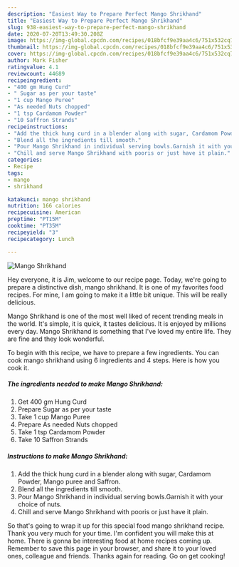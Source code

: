 ```yaml
---
description: "Easiest Way to Prepare Perfect Mango Shrikhand"
title: "Easiest Way to Prepare Perfect Mango Shrikhand"
slug: 938-easiest-way-to-prepare-perfect-mango-shrikhand
date: 2020-07-20T13:49:30.208Z
image: https://img-global.cpcdn.com/recipes/018bfcf9e39aa4c6/751x532cq70/mango-shrikhand-recipe-main-photo.jpg
thumbnail: https://img-global.cpcdn.com/recipes/018bfcf9e39aa4c6/751x532cq70/mango-shrikhand-recipe-main-photo.jpg
cover: https://img-global.cpcdn.com/recipes/018bfcf9e39aa4c6/751x532cq70/mango-shrikhand-recipe-main-photo.jpg
author: Mark Fisher
ratingvalue: 4.1
reviewcount: 44689
recipeingredient:
- "400 gm Hung Curd"
- " Sugar as per your taste"
- "1 cup Mango Puree"
- "As needed Nuts chopped"
- "1 tsp Cardamom Powder"
- "10 Saffron Strands"
recipeinstructions:
- "Add the thick hung curd in a blender along with sugar, Cardamom Powder, Mango puree and Saffron."
- "Blend all the ingredients till smooth."
- "Pour Mango Shrikhand in individual serving bowls.Garnish it with your choice of nuts."
- "Chill and serve Mango Shrikhand with pooris or just have it plain."
categories:
- Recipe
tags:
- mango
- shrikhand

katakunci: mango shrikhand 
nutrition: 166 calories
recipecuisine: American
preptime: "PT15M"
cooktime: "PT35M"
recipeyield: "3"
recipecategory: Lunch

---
```



![Mango Shrikhand](https://img-global.cpcdn.com/recipes/018bfcf9e39aa4c6/751x532cq70/mango-shrikhand-recipe-main-photo.jpg)

Hey everyone, it is Jim, welcome to our recipe page. Today, we're going to prepare a distinctive dish, mango shrikhand. It is one of my favorites food recipes. For mine, I am going to make it a little bit unique. This will be really delicious.



Mango Shrikhand is one of the most well liked of recent trending meals in the world. It's simple, it is quick, it tastes delicious. It is enjoyed by millions every day. Mango Shrikhand is something that I've loved my entire life. They are fine and they look wonderful.


To begin with this recipe, we have to prepare a few ingredients. You can cook mango shrikhand using 6 ingredients and 4 steps. Here is how you cook it.

<!--inarticleads1-->

##### The ingredients needed to make Mango Shrikhand:

1. Get 400 gm Hung Curd
1. Prepare  Sugar as per your taste
1. Take 1 cup Mango Puree
1. Prepare As needed Nuts chopped
1. Take 1 tsp Cardamom Powder
1. Take 10 Saffron Strands




<!--inarticleads2-->

##### Instructions to make Mango Shrikhand:

1. Add the thick hung curd in a blender along with sugar, Cardamom Powder, Mango puree and Saffron.
1. Blend all the ingredients till smooth.
1. Pour Mango Shrikhand in individual serving bowls.Garnish it with your choice of nuts.
1. Chill and serve Mango Shrikhand with pooris or just have it plain.




So that's going to wrap it up for this special food mango shrikhand recipe. Thank you very much for your time. I'm confident you will make this at home. There is gonna be interesting food at home recipes coming up. Remember to save this page in your browser, and share it to your loved ones, colleague and friends. Thanks again for reading. Go on get cooking!
